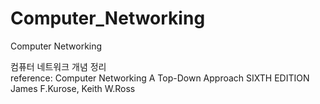 # Computer_Networking
Computer Networking

컴퓨터 네트워크 개념 정리  
reference: Computer Networking A Top-Down Approach SIXTH EDITION  
James F.Kurose, Keith W.Ross  
